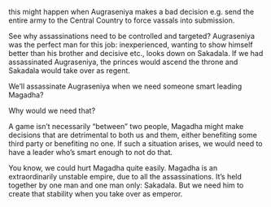 this might happen when Augraseniya makes a bad decision e.g. send the entire army to the Central Country to force vassals into submission.

See why assassinations need to be controlled and targeted? Augraseniya was the perfect man for this job: inexperienced, wanting to show himself better than his brother and decisive etc., looks down on Sakadala. If we had assassinated Augraseniya, the princes would ascend the throne and Sakadala would take over as regent.

We’ll assassinate Augraseniya when we need someone smart leading Magadha? 

Why would we need that? 

A game isn’t necessarily “between” two people, Magadha might make decisions that are detrimental to both us and them, either benefiting some third party or benefiting no one. If such a situation arises, we would need to have a leader who’s smart enough to not do that. 

You know, we could hurt Magadha quite easily. Magadha is an extraordinarily unstable empire, due to all the assassinations. It’s held together by one man and one man only: Sakadala. But we need him to create that stability when you take over as emperor.
